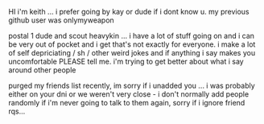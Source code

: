 HI i'm keith ... i prefer going by kay or dude if i dont know u. my previous github user was onlymyweapon

postal 1 dude and scout heavykin ... i have a lot of stuff going on and i can be very out of pocket and i get that's not exactly for everyone. i make a lot of self depriciating / sh / other weird jokes and if anything i say makes you uncomfortable PLEASE tell me. i'm trying to get better about what i say around other people

purged my friends list recently, im sorry if i unadded you ... i was probably either on your dni or we weren't very close - i don't normally add people randomly if i'm never going to talk to them again, sorry if i ignore friend rqs...

